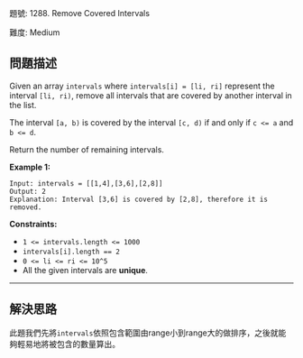 題號: 1288. Remove Covered Intervals

難度: Medium

## 問題描述

Given an array `intervals` where `intervals[i] = [li, ri]` represent the interval `[li, ri)`, remove all intervals that are covered by another interval in the list.

The interval `[a, b)` is covered by the interval `[c, d)` if and only if `c <= a` and` b <= d`.

Return the number of remaining intervals.

**Example 1:**

```
Input: intervals = [[1,4],[3,6],[2,8]]
Output: 2
Explanation: Interval [3,6] is covered by [2,8], therefore it is removed.
```

**Constraints:**

- `1 <= intervals.length <= 1000`
- `intervals[i].length == 2`
- `0 <= li <= ri <= 10^5`
- All the given intervals are **unique**.



---
## 解決思路

此題我們先將`intervals`依照包含範圍由range小到range大的做排序，之後就能夠輕易地將被包含的數量算出。


